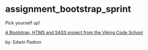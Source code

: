 assignment_bootstrap_sprint
===========================

Pick yourself up!

[A Bootstrap, HTM5 and SASS project from the Viking Code School](http://www.vikingcodeschool.com)

by: Edwin Padron
